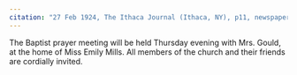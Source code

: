 ```yaml
---
citation: "27 Feb 1924, The Ithaca Journal (Ithaca, NY), p11, newspapers.com"
---
```

The Baptist prayer meeting will be held Thursday evening with Mrs. Gould, at the home of Miss Emily Mills. All members of the church and their friends are cordially invited.
